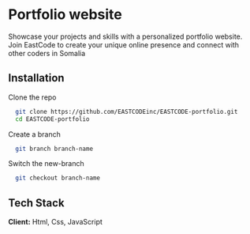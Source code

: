 # Portfolio website

Showcase your projects and skills with a personalized portfolio website. Join EastCode to create your unique online presence and connect with other coders in Somalia


## Installation

Clone the repo

```bash
  git clone https://github.com/EASTCODEinc/EASTCODE-portfolio.git
  cd EASTCODE-portfolio
```
Create a branch

```bash
  git branch branch-name
```
Switch the new-branch
```bash
  git checkout branch-name
```

## Tech Stack

**Client:** Html, Css, JavaScript

